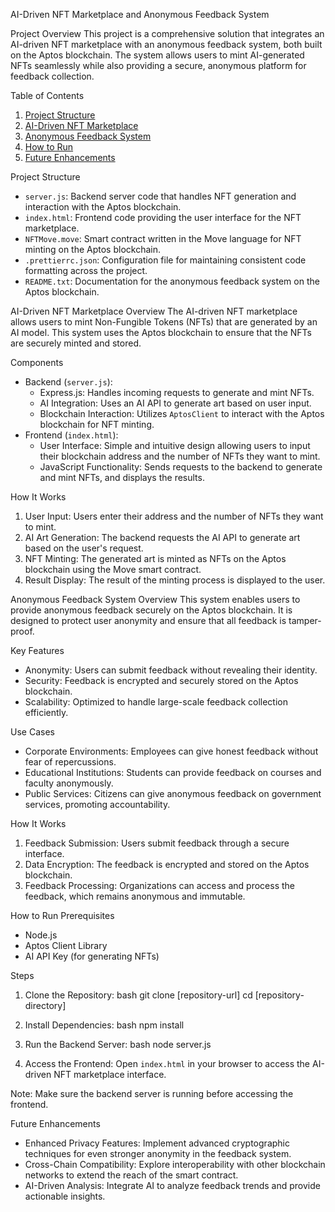 AI-Driven NFT Marketplace and Anonymous Feedback System

Project Overview
This project is a comprehensive solution that integrates an AI-driven NFT marketplace with an anonymous feedback system, both built on the Aptos blockchain. The system allows users to mint AI-generated NFTs seamlessly while also providing a secure, anonymous platform for feedback collection.

Table of Contents
1. [Project Structure](#project-structure)
2. [AI-Driven NFT Marketplace](#ai-driven-nft-marketplace)
3. [Anonymous Feedback System](#anonymous-feedback-system)
4. [How to Run](#how-to-run)
5. [Future Enhancements](#future-enhancements)

Project Structure
- `server.js`: Backend server code that handles NFT generation and interaction with the Aptos blockchain.
- `index.html`: Frontend code providing the user interface for the NFT marketplace.
- `NFTMove.move`: Smart contract written in the Move language for NFT minting on the Aptos blockchain.
- `.prettierrc.json`: Configuration file for maintaining consistent code formatting across the project.
- `README.txt`: Documentation for the anonymous feedback system on the Aptos blockchain.

AI-Driven NFT Marketplace
Overview
The AI-driven NFT marketplace allows users to mint Non-Fungible Tokens (NFTs) that are generated by an AI model. This system uses the Aptos blockchain to ensure that the NFTs are securely minted and stored.

Components
- Backend (`server.js`):
  - Express.js: Handles incoming requests to generate and mint NFTs.
  - AI Integration: Uses an AI API to generate art based on user input.
  - Blockchain Interaction: Utilizes `AptosClient` to interact with the Aptos blockchain for NFT minting.
- Frontend (`index.html`):
  - User Interface: Simple and intuitive design allowing users to input their blockchain address and the number of NFTs they want to mint.
  - JavaScript Functionality: Sends requests to the backend to generate and mint NFTs, and displays the results.

How It Works
1. User Input: Users enter their address and the number of NFTs they want to mint.
2. AI Art Generation: The backend requests the AI API to generate art based on the user's request.
3. NFT Minting: The generated art is minted as NFTs on the Aptos blockchain using the Move smart contract.
4. Result Display: The result of the minting process is displayed to the user.

Anonymous Feedback System
Overview
This system enables users to provide anonymous feedback securely on the Aptos blockchain. It is designed to protect user anonymity and ensure that all feedback is tamper-proof.

Key Features
- Anonymity: Users can submit feedback without revealing their identity.
- Security: Feedback is encrypted and securely stored on the Aptos blockchain.
- Scalability: Optimized to handle large-scale feedback collection efficiently.

Use Cases
- Corporate Environments: Employees can give honest feedback without fear of repercussions.
- Educational Institutions: Students can provide feedback on courses and faculty anonymously.
- Public Services: Citizens can give anonymous feedback on government services, promoting accountability.

How It Works
1. Feedback Submission: Users submit feedback through a secure interface.
2. Data Encryption: The feedback is encrypted and stored on the Aptos blockchain.
3. Feedback Processing: Organizations can access and process the feedback, which remains anonymous and immutable.

How to Run
Prerequisites
- Node.js
- Aptos Client Library
- AI API Key (for generating NFTs)

Steps
1. Clone the Repository:
   bash
   git clone [repository-url]
   cd [repository-directory]
   
2. Install Dependencies:
   bash
   npm install
   
3. Run the Backend Server:
   bash
   node server.js
   
4. Access the Frontend:
   Open `index.html` in your browser to access the AI-driven NFT marketplace interface.

Note: Make sure the backend server is running before accessing the frontend.

Future Enhancements
- Enhanced Privacy Features: Implement advanced cryptographic techniques for even stronger anonymity in the feedback system.
- Cross-Chain Compatibility: Explore interoperability with other blockchain networks to extend the reach of the smart contract.
- AI-Driven Analysis: Integrate AI to analyze feedback trends and provide actionable insights.
